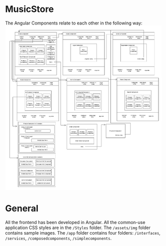 # MusicStore
The Angular Components relate to each other in the following way:
![...loading...](https://github.com/iambrunoromano/MusicStore/blob/main/musicstoreapp/schema/Components.drawio.png?raw=true)

# General
All the frontend has been developed in Angular. All the common-use application CSS styles are in the `/Styles` folder. The `/assets/img` folder contains sample images.
The `/app` folder contains four folders: `/interfaces`, `/services`, `/composedcomponents`, `/simplecomponents`.

